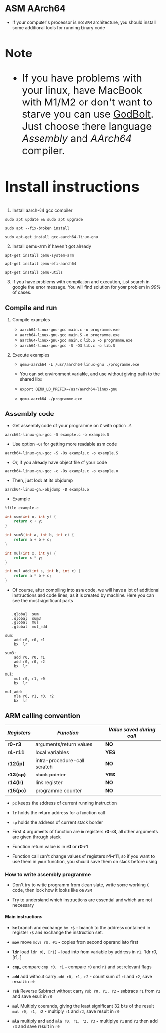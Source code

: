 # __ASM AArch64__

- If your computer's processor is not `ARM` architecture, you should install some additional tools for running binary code

 <font size="6"> 

### Note

- If you have problems with your linux, have MacBook with M1/M2 or  don't want to starve you can use [GodBolt](https://godbolt.org). Just choose there language _Assembly_ and _AArch64_ compiler.

## Install instructions

</font> 

1. Install aarch-64 gcc compiler

`sudo apt update && sudo apt upgrade`

`sudo apt --fix-broken install`

`sudo apt-get install gcc-aarch64-linux-gnu`

2. Install qemu-arm if haven't got already

`apt-get install qemu-system-arm`

`apt-get install qemu-efi-aarch64`

`apt-get install qemu-utils`

3. If you have problems with compilation and execution, just search in google the error message. You will find solution for your problem in *99%* of cases.

## Compile and run

1. Compile examples
   
   - `aarch64-linux-gnu-gcc main.c -o programme.exe`
   - `aarch64-linux-gnu-gcc main.S -o programme.exe`
   - `aarch64-linux-gnu-gcc main.c lib.S -o programme.exe` 
   - `aarch64-linux-gnu-gcc -S -O3 lib.c -o lib.S`

2. Execute examples
   
   - `qemu-aarch64 -L /usr/aarch64-linux-gnu ./programme.exe`

   - You can set environment variable, and use without giving path to the shared libs

   - `export QEMU_LD_PREFIX=/usr/aarch64-linux-gnu`
  
   - `qemu-aarch64 ./programme.exe`


## Assembly code

- Get assembly code of your programme on `C` with option `-S`
  
`aarch64-linux-gnu-gcc -S example.c -o example.S`

- Use option `-Os` for getting more readable asm code

`aarch64-linux-gnu-gcc -S -Os example.c -o example.S`

- Or, if you already have object file of your code

`aarch64-linux-gnu-gcc -c -Os example.c -o example.o`

- Then, just look at its objdump
  
`aarch64-linux-gnu-objdump -D example.o`

- Example

```C
%file example.c

int sum(int x, int y) {
	return x + y;
}

int sum3(int a, int b, int c) {
	return a + b + c;
}

int mul(int x, int y) {
	return x * y;
}

int mul_add(int a, int b, int c) {
	return a * b + c;
}
```

- Of course, after compiling into asm code, we will have a lot of additional instructions and code lines, as it is created by machine. Here you can see the most significant parts

```ASM

   .global	sum
   .global	sum3
   .global	mul
   .global	mul_add

sum:
	add	r0, r0, r1
	bx	lr

sum3:
	add	r0, r0, r1
	add	r0, r0, r2
	bx	lr

mul:
	mul	r0, r1, r0
	bx	lr

mul_add:
	mla	r0, r1, r0, r2
	bx	lr

```

## ARM calling convention

|_Registers_| _Function_ |_Value saved during call_|
|-----------|------------|-------------------------|
|__r0-r3__  |arguments/return values| __NO__|
|__r4-r11__ |local variables|__YES__|
|__r12(ip)__|intra-procedure-call scratch|__NO__|
|__r13(sp)__|stack pointer|__YES__|
|__r14(lr)__|link register|__NO__|
|__r15(pc)__|programme counter|__NO__|

- `pc` keeps the address of current running instruction
 
- `lr` holds the return address for a function call
 
- `sp` holds the address of current stack border

- First *4* arguments of function are in registers __r0-r3__, all other arguments are given through stack

- Function return value is in __r0__ or __r0-r1__

- Function call can't change values of registers __r4-r11__, so if you want to use them in your function, you should save them on stack before using

### How to write assembly programme

- Don't try to wrtie programm from clean slate, write some working `C` code, then look how it looks like on `ASM`

- Try to understand which instructions are essential and which are not necessary

#### Main instructions

- __`bx`__ branch and exchange `bx r$` **-** branch to the address contained in register `r$` and exchange the instruction set.

- __`mov`__ move `move r$, #1` **-** copies from second operand into first

- __`ldr`__ load `ldr r0, [r1]` **-** load into from variable by address in `r1`. `ldr r0, [r1, ]

- __`cmp`___ compare `cmp r0, r1` **-** compare `r0` and `r1` and set relevant flags

- __`add`__ add without carry `add r0, r1, r2` **-** count sum of `r1` and `r2`, save result in `r0`

- __`rsb`__ Reverse Subtract without carry `rsb r0, r1, r2` **-** subtracs `r1` from `r2` and save esult in `r0`

- __`mul`__ Multiply operands, giving the least significant 32 bits of the result `mul r0, r1, r2` **-** multiply `r1` and `r2`, save result in `r0`

- __`mla`__ multiply and add `mla r0, r1, r2, r3` **-** multiplye `r1` and `r2` then add `r3` and save result in `r0`


